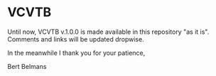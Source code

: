 # VCVTB


Until now, VCVTB v.1.0.0 is made available in this repository "as it is". Comments and links will be updated dropwise.

In the meanwhile I thank you for your patience,

Bert Belmans

